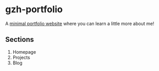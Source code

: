 # gzh-portfolio
A [minimal portfolio website](https://gzh2003.github.io/gzh-portfolio/) where you can learn a little more about me!

## Sections
1. Homepage
2. Projects
3. Blog